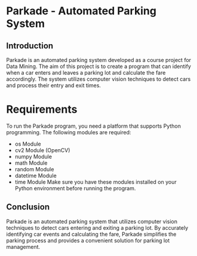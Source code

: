 # Parkade - Automated Parking System
## Introduction
Parkade is an automated parking system developed as a course project for Data Mining. The aim of this project is to create a program that can identify when a car enters and leaves a parking lot and calculate the fare accordingly. The system utilizes computer vision techniques to detect cars and process their entry and exit times.

# Requirements
To run the Parkade program, you need a platform that supports Python programming. The following modules are required:

- os Module
- cv2 Module (OpenCV)
- numpy Module
- math Module
- random Module
- datetime Module
- time Module
Make sure you have these modules installed on your Python environment before running the program.

## Conclusion
Parkade is an automated parking system that utilizes computer vision techniques to detect cars entering and exiting a parking lot. By accurately identifying car events and calculating the fare, Parkade simplifies the parking process and provides a convenient solution for parking lot management.
